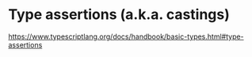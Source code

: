 # Type assertions (a.k.a. castings)

https://www.typescriptlang.org/docs/handbook/basic-types.html#type-assertions
